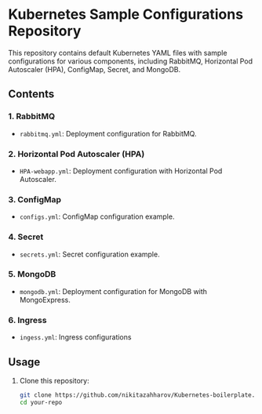 # Kubernetes Sample Configurations Repository

This repository contains default Kubernetes YAML files with sample configurations for various components, including RabbitMQ, Horizontal Pod Autoscaler (HPA), ConfigMap, Secret, and MongoDB.

## Contents

### 1. RabbitMQ

- `rabbitmq.yml`: Deployment configuration for RabbitMQ.

### 2. Horizontal Pod Autoscaler (HPA)

- `HPA-webapp.yml`: Deployment configuration with Horizontal Pod Autoscaler.

### 3. ConfigMap

- `configs.yml`: ConfigMap configuration example.

### 4. Secret

- `secrets.yml`: Secret configuration example.

### 5. MongoDB

- `mongodb.yml`: Deployment configuration for MongoDB with MongoExpress.

### 6. Ingress
- `ingess.yml`: Ingress configurations


## Usage

1. Clone this repository:

   ```bash
   git clone https://github.com/nikitazahharov/Kubernetes-boilerplate.git
   cd your-repo
